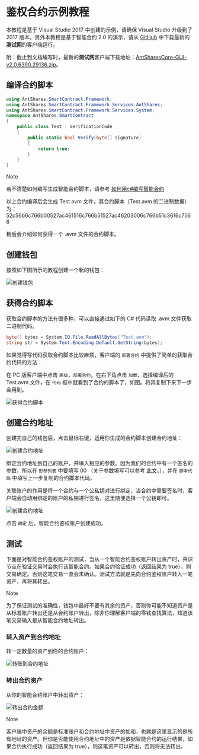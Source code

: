 # 鉴权合约示例教程

本教程是基于 Visual Studio 2017 中创建的示例，请确保 Visual Studio 升级到了 2017 版本。另外本教程是基于智能合约 2.0 的演示，请从 [GitHub](https://github.com/neo-project/neo-gui/releases) 中下载最新的**测试网**的客户端运行。

附：截止到文档编写时，最新的**测试网**客户端下载地址：[AntSharesCore-GUI-v2.0.6390.29136.zip](https://github.com/neo-project/neo-gui/releases/download/v2.0.0-preview2-04/AntSharesCore-GUI-v2.0.6390.29136.zip)。

## 编译合约脚本

```c#
using AntShares.SmartContract.Framework;
using AntShares.SmartContract.Framework.Services.AntShares;
using AntShares.SmartContract.Framework.Services.System;
namespace AntShares.SmartContract
{
    public class Test : VerificationCode
    {
        public static bool Verify(byte[] signature)
        {
            return true;
        }
    }
}
```

> [!Note]
> 若不清楚如何编写生成智能合约脚本，请参考 [如何用c#编写智能合约](../getting-started.md)
>

以上合约编译后会生成 Test.avm 文件，其合约脚本（Test.avm 的二进制数据）为：52c56b6c766b00527ac461516c766b51527ac46203006c766b51c3616c7566

稍后会介绍如何获得一个 .avm 文件的合约脚本。

## 创建钱包

按照如下图所示的教程创建一个新的钱包：

![创建钱包](~/images/w1.jpeg)

## 获得合约脚本

获取合约脚本的方法有很多种，可以直接通过如下的 C# 代码读取 .avm 文件获取二进制代码。

```c#
byte[] bytes = System.IO.File.ReadAllBytes("Test.avm");
string str = System.Text.Encoding.Default.GetString(bytes);
```

如果觉得写代码获取合约脚本比较麻烦，客户端的 `部署合约` 中提供了简单的获取合约代码的方法：

在 PC 版客户端中点击 `高级`，`部署合约`，在右下角点击 `加载`，选择编译后的 Test.avm 文件，在 `代码` 框中就看到了合约的脚本了，如图。将其复制下来下一步会用到。

![获得合约脚本](~/images/2017-07-06_11-43-46.png)

## 创建合约地址

创建完自己的钱包后，点击鼠标右键，运用你生成的合约脚本创建合约地址：

![创建合约地址](~/images/w2.jpeg)

绑定合约地址到自己的账户，并填入相应的参数。因为我们的合约中有一个签名的参数，所以在 `形参列表` 中要填写 00 （关于参数填写可以参考 [此文](Parameter.md)。），并在 `脚本代码` 中填写上一步复制的合约脚本代码。

关联账户的作用是将一个合约与一个公私钥对进行绑定，当合约中需要签名时，客户端会自动用绑定的账户的私钥进行签名，这里随便选择一个公钥即可。

![创建合约地址](~/images/w3.jpeg)

点击 `确定` 后，智能合约鉴权账户创建成功。

## 测试

下面是对智能合约鉴权账户的测试，当从一个智能合约鉴权账户转出资产时，共识节点在验证交易时会执行该智能合约。如果合约验证成功（返回结果为 true），则交易确定。否则这笔交易一直会未确认。测试方法就是先向合约鉴权账户转入一笔资产，再将其转出。

> [!Note]
> 为了保证测试的准确性，钱包中最好不要有其余的资产，否则你可能不知道资产是从标准账户转出还是从合约账户转出，除非你理解客户端的零钱查找算法，知道该笔交易输入是从智能合约地址转出。

### 转入资产到合约地址

转一定数量的资产到你的合约账户：

![转账到合约地址](~/images/w4.jpeg)

### 转出合约资产

从你的智能合约账户中转出资产：

![转出合约金额](~/images/w5.jpeg)



> [!Note]
> 客户端中资产的余额是标准账户和合约地址中资产的加和，也就是这里显示的是所有地址的资产。但你是否能使用合约地址中的资产是依据智能合约的运行结果，如果合约执行成功（返回结果为 true），则这笔资产可以转出，否则将无法转出。
